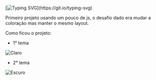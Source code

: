 [![Typing SVG](https://readme-typing-svg.herokuapp.com/?color=ffff99&size=35&center=true&vCenter=true&width=1000&lines=Simple+calculator;Be+Welcome!)](https://git.io/typing-svg)


Primeiro projeto usando um pouco de js, o desafio dado era mudar a coloração mas manter o mesmo 
layout.

Como ficou o projeto:

- 1° tema

![Claro](https://github.com/Lehguanaes/Calculadoras/assets/125403978/559eaf36-8687-4964-9f1d-cc64370ecf0f)


- 2° tema

![Escuro](https://github.com/Lehguanaes/Calculadoras/assets/125403978/cdea9e0f-787d-41f2-9d72-4e77b80dd117)

